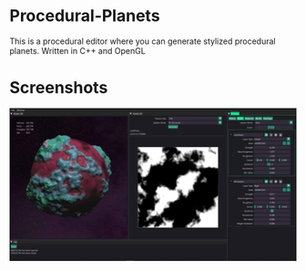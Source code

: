 # Procedural-Planets
This is a procedural editor where you can generate stylized procedural planets.
Written in C++ and OpenGL

# Screenshots
![screenshot01](docs/screenshot_0_9.jpg)